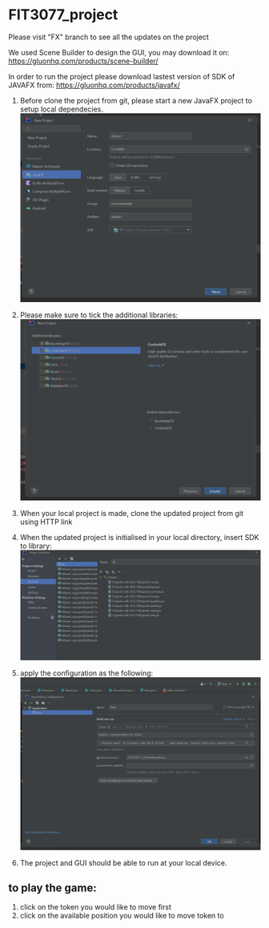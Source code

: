 # FIT3077_project
Please visit "FX" branch to see all the updates on the project

We used Scene Builder to design the GUI, you may download it on:
https://gluonhq.com/products/scene-builder/

In order to run the project please download lastest version of SDK of JAVAFX from:
https://gluonhq.com/products/javafx/

1. Before clone the project from git, please start a new JavaFX project to setup local dependecies. 
![image-3.png](./image-3.png)

2. Please make sure to tick the additional libraries:
![image-4.png](./image-4.png)

3. When your local project is made, clone the updated project from git using HTTP link

4. When the updated project is initialised in your local directory, insert SDK to library:
![image.png](./image.png)

5. apply the configuration as the following:
![image-1.png](./image-1.png)

6. The project and GUI should be able to run at your local device.



## to play the game:
1. click on the token you would like to move first
2. click on the available position you would like to move token to
